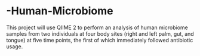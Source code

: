 # -Human-Microbiome
This project will use QIIME 2 to perform an analysis of human microbiome samples from two individuals at four body sites (right and left palm, gut, and tongue) at five time points, the first of which immediately followed antibiotic usage.
